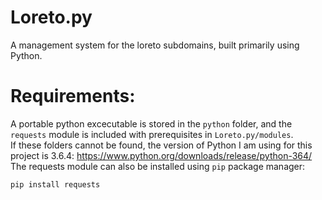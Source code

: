 # Loreto.py
A management system for the loreto subdomains, built primarily using Python.
# Requirements:
A portable python excecutable is stored in the `python` folder, and the `requests` module is included with prerequisites in `Loreto.py/modules`. <br />
If these folders cannot be found, the version of Python I am using for this project is 3.6.4:
https://www.python.org/downloads/release/python-364/
The requests module can also be installed using `pip` package manager:
```
pip install requests
```
